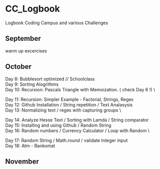 # CC_Logbook
Logbook Coding Campus and various Challenges

## September 
warm up excercises

## October
Day 8: Bubblesort optimized // Schoolclass \
Day 9: Sorting Alogrithms \
Day 10: Recursion: Pascals Triangle with Memoization. ( check Day 6 !) \

Day 11: Recursion: Simpler Example - Factorial, Strings, Regex \
Day 12: Github Installation / String repetition / Text Analasysis \
Day 13: Normalizing text / regex with capturing groups \

Day 14: Analyze Hesse Text / Sorting with Lamda / String comparator \
Day 15: Installing and using Github / Random String \
Day 16: Random numbers / Currency Calculator / Loop with Random \

Day 17: Random String / Math.round / validate Integer input \
Day 18: Atm - Bankomat

## November